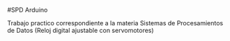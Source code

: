 #SPD Arduino

Trabajo practico correspondiente a la materia Sistemas de Procesamientos de Datos (Reloj digital ajustable con servomotores)
